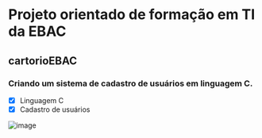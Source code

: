 # Projeto orientado de formação em TI da EBAC

## cartorioEBAC

### Criando um sistema de cadastro de usuários em **linguagem C**.

- [x] Linguagem C
- [x] Cadastro de usuários

![image](https://github.com/Cristiannireis/cartorioEBAC/assets/43080297/9bd9e2de-7e61-40ea-9554-ae1318cb4ba4)

